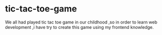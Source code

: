 # tic-tac-toe-game
We all had played tic tac toe game in our childhood ,so in order to learn web development ,i have try to create this game using my frontend knowledge.
